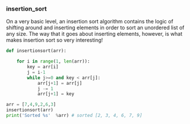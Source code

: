 ### insertion_sort

On a very basic level, an insertion sort algorithm contains the logic of shifting around and inserting elements in order to sort an unordered list of any size. The way that it goes about inserting elements, however, is what makes insertion sort so very interesting!

```python
def insertionsort(arr):

    for i in range(1, len(arr)):
        key = arr[i]
        j = i-1
        while j>=0 and key < arr[j]:
            arr[j+1] = arr[j]
            j -= 1
            arr[j+1] = key
```

```python
arr = [7,4,9,2,6,3]
insertionsort(arr)
print('Sorted %s'  %arr) # sorted [2, 3, 4, 6, 7, 9]
```

